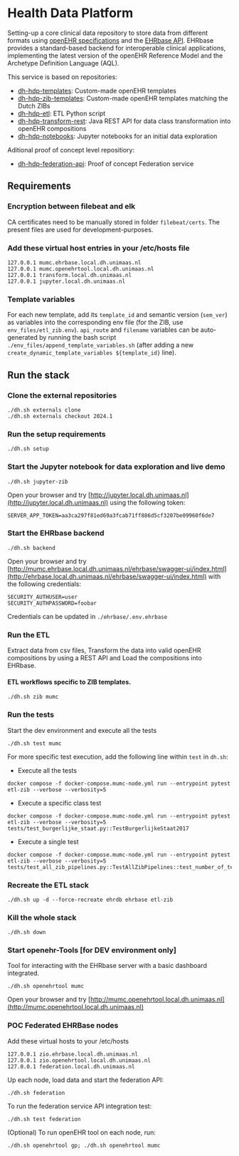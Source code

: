 # Health Data Platform

Setting-up a core clinical data repository to store data from different formats using [openEHR specifications](https://specifications.openehr.org/) and the [EHRbase API](https://ehrbase.org/about-ehrbase/).
EHRbase provides a standard-based backend for interoperable clinical applications, implementing the latest version of the openEHR Reference Model and the Archetype Definition Language (AQL).

This service is based on repositories:

- [dh-hdp-templates](https://github.com/um-datahub/dh-hdp-templates/tree/2024.1): Custom-made openEHR templates
- [dh-hdp-zib-templates](https://github.com/um-datahub/dh-hdp-zib-templates/tree/2024.1): Custom-made openEHR templates matching the Dutch ZIBs
- [dh-hdp-etl](https://github.com/MaastrichtUniversity/dh-hdp-etl/tree/2024.1): ETL Python script
- [dh-hdp-transform-rest](https://github.com/MaastrichtUniversity/dh-hdp-transform-rest/tree/2024.1): Java REST API for data class transformation into openEHR compositions
- [dh-hdp-notebooks](https://github.com/MaastrichtUniversity/dh-hdp-notebooks/tree/2024.1): Jupyter notebooks for an initial data exploration

Aditional proof of concept level repositiory:

- [dh-hdp-federation-api](https://github.com/MaastrichtUniversity/dh-hdp-federation-api): Proof of concept Federation service

## Requirements

### Encryption between filebeat and elk

CA certificates need to be manually stored in folder `filebeat/certs`.
The present files are used for development-purposes.

### Add these virtual host entries in your /etc/hosts file

```
127.0.0.1 mumc.ehrbase.local.dh.unimaas.nl
127.0.0.1 mumc.openehrtool.local.dh.unimaas.nl
127.0.0.1 transform.local.dh.unimaas.nl
127.0.0.1 jupyter.local.dh.unimaas.nl
```

### Template variables

For each new template, add its `template_id` and semantic version (`sem_ver`) as variables into the corresponding env
file (for the ZIB, use `env_files/etl_zib.env`). `api_route` and `filename` variables can be auto-generated by running
the bash script `./env_files/append_template_variables.sh`
(after adding a new `create_dynamic_template_variables ${template_id}` line).

## Run the stack

### Clone the external repositories

```
./dh.sh externals clone
./dh.sh externals checkout 2024.1
```

### Run the setup requirements

```
./dh.sh setup
```

### Start the Jupyter notebook for data exploration and live demo

```
./dh.sh jupyter-zib
```

Open your browser and try [http://jupyter.local.dh.unimaas.nl](http://jupyter.local.dh.unimaas.nl) using the following token:

```
SERVER_APP_TOKEN=aa3ca297f81ed69a3fcab71ff886d5cf3207be09960f6de7
```

### Start the EHRbase backend

```
./dh.sh backend
```

Open your browser and try [http://mumc.ehrbase.local.dh.unimaas.nl/ehrbase/swagger-ui/index.html](http://ehrbase.local.dh.unimaas.nl/ehrbase/swagger-ui/index.html) with the following credentials:

```
SECURITY_AUTHUSER=user
SECURITY_AUTHPASSWORD=foobar
```

Credentials can be updated in `./ehrbase/.env.ehrbase`

### Run the ETL

Extract data from csv files, Transform the data into valid openEHR compositions by using a REST API and Load the compositions into EHRbase.

#### ETL workflows specific to ZIB templates.

```
./dh.sh zib mumc
```

### Run the tests

Start the dev environment and execute all the tests

```
./dh.sh test mumc
```

For more specific test execution, add the following line within `test` in `dh.sh`:

- Execute all the tests

```
docker compose -f docker-compose.mumc-node.yml run --entrypoint pytest etl-zib --verbose --verbosity=5
```

- Execute a specific class test

```
docker compose -f docker-compose.mumc-node.yml run --entrypoint pytest etl-zib --verbose --verbosity=5 tests/test_burgerlijke_staat.py::TestBurgerlijkeStaat2017
```

- Execute a single test

```
docker compose -f docker-compose.mumc-node.yml run --entrypoint pytest etl-zib --verbose --verbosity=5 tests/test_all_zib_pipelines.py::TestAllZibPipelines::test_number_of_templates
```

### Recreate the ETL stack

```
./dh.sh up -d --force-recreate ehrdb ehrbase etl-zib
```

### Kill the whole stack

```
./dh.sh down
```

### Start openehr-Tools [for DEV environment only]

Tool for interacting with the EHRbase server with a basic dashboard integrated.

```
./dh.sh openehrtool mumc
```

Open your browser and try [http://mumc.openehrtool.local.dh.unimaas.nl](http://mumc.openehrtool.local.dh.unimaas.nl)

### POC Federated EHRBase nodes

Add these virtual hosts to your /etc/hosts

```
127.0.0.1 zio.ehrbase.local.dh.unimaas.nl
127.0.0.1 zio.openehrtool.local.dh.unimaas.nl
127.0.0.1 federation.local.dh.unimaas.nl
```

Up each node, load data and start the federation API:

```
./dh.sh federation
```

To run the federation service API integration test:
```
./dh.sh test federation
```

(Optional)
To run openEHR tool on each node, run:

```
./dh.sh openehrtool gp; ./dh.sh openehrtool mumc
```
